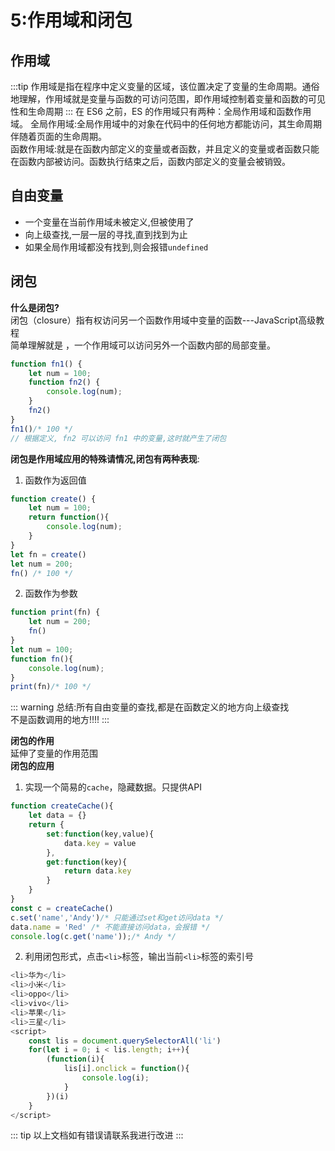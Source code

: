 # 5:作用域和闭包
## 作用域
:::tip
作用域是指在程序中定义变量的区域，该位置决定了变量的生命周期。通俗地理解，作用域就是变量与函数的可访问范围，即作用域控制着变量和函数的可见性和生命周期
:::
在 ES6 之前，ES 的作用域只有两种：全局作用域和函数作用域。
全局作用域:全局作用域中的对象在代码中的任何地方都能访问，其生命周期伴随着页面的生命周期。<br>
函数作用域:就是在函数内部定义的变量或者函数，并且定义的变量或者函数只能在函数内部被访问。函数执行结束之后，函数内部定义的变量会被销毁。<br>
## 自由变量
- 一个变量在当前作用域未被定义,但被使用了
- 向上级查找,一层一层的寻找,直到找到为止
- 如果全局作用域都没有找到,则会报错`undefined`

## 闭包
**什么是闭包?**<br>
闭包（closure）指有权访问另一个函数作用域中变量的函数---JavaScript高级教程<br>
简单理解就是 ，一个作用域可以访问另外一个函数内部的局部变量。 
``` javaScript
function fn1() {
    let num = 100;
    function fn2() {
        console.log(num);
    }
    fn2()
}
fn1()/* 100 */
// 根据定义, fn2 可以访问 fn1 中的变量,这时就产生了闭包
```
**闭包是作用域应用的特殊请情况,闭包有两种表现**:<br>
1. 函数作为返回值
``` javaScript
function create() {
    let num = 100;
    return function(){
        console.log(num);                
    }
}
let fn = create()
let num = 200; 
fn() /* 100 */
```
2. 函数作为参数
``` javaScript
function print(fn) {
    let num = 200;
    fn()
}
let num = 100;
function fn(){
    console.log(num);            
}
print(fn)/* 100 */
```
::: warning
总结:所有自由变量的查找,都是在函数定义的地方向上级查找<br>
不是函数调用的地方!!!!
:::

**闭包的作用**<br>
延伸了变量的作用范围<br>
**闭包的应用**<br>
1. 实现一个简易的`cache`，隐藏数据。只提供API
``` javaScriPt
function createCache(){
    let data = {}
    return {
        set:function(key,value){
            data.key = value
        },
        get:function(key){
            return data.key
        }
    }
}
const c = createCache()
c.set('name','Andy')/* 只能通过set和get访问data */
data.name = 'Red' /* 不能直接访问data，会报错 */
console.log(c.get('name'));/* Andy */
```
2. 利用闭包形式，点击`<li>`标签，输出当前`<li>`标签的索引号
``` javascript
<li>华为</li>
<li>小米</li>
<li>oppo</li>
<li>vivo</li>
<li>苹果</li>
<li>三星</li>
<script>
    const lis = document.querySelectorAll('li')
    for(let i = 0; i < lis.length; i++){
        (function(i){
            lis[i].onclick = function(){
                console.log(i);                    
            }
        })(i)
    }
</script>
```    
::: tip
以上文档如有错误请联系我进行改进
:::

